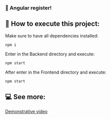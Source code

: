 ### 📐 Angular register!

## 🚀 How to execute this project:

Make sure to have all dependencies installed:
```
npm i
```
Enter in the Backend directory and execute: 
```
npm start
```
After enter in the Frontend directory and execute: 
```
npm start
```

## 💻 See more:
[Demonstrative video](https://www.linkedin.com/feed/update/urn:li:ugcPost:7020865265865273345/)
